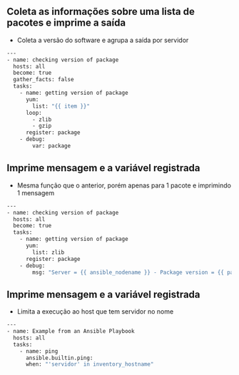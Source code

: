 ## **Coleta as informações sobre uma lista de pacotes e imprime a saída**
- Coleta a versão do software e agrupa a saída por servidor
```bash
---
- name: checking version of package
  hosts: all
  become: true
  gather_facts: false
  tasks:
    - name: getting version of package
      yum:
        list: "{{ item }}"
      loop:
        - zlib
        - gzip
      register: package
    - debug:
        var: package
```

## **Imprime mensagem e a variável registrada**
- Mesma função que o anterior, porém apenas para 1 pacote e imprimindo 1 mensagem
```bash
---
- name: checking version of package
  hosts: all
  become: true
  tasks:
    - name: getting version of package
      yum:
        list: zlib
      register: package
    - debug:
        msg: "Server = {{ ansible_nodename }} - Package version = {{ package }}"
```

## **Imprime mensagem e a variável registrada**
- Limita a execução ao host que tem servidor no nome
```bash
---
- name: Example from an Ansible Playbook
  hosts: all
  tasks:
    - name: ping
      ansible.builtin.ping:
      when: "'servidor' in inventory_hostname"
```

